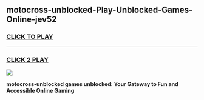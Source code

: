 
## motocross-unblocked-Play-Unblocked-Games-Online-jev52
<h3>
<a href="https://premium76.site?title=motocross-unblocked&ref=25A">CLICK TO PLAY</a></h3>
<hr>

<h3>
<a href="https://premium76.site?title=motocross-unblocked&ref=25A">CLICK 2 PLAY</a>
  
</h3>

<a href="https://premium76.site?title=motocross-unblocked&ref=25A"><img src="https://clearcache.store/games.png"></a>


**motocross-unblocked games unblocked: Your Gateway to Fun and Accessible Online Gaming**
